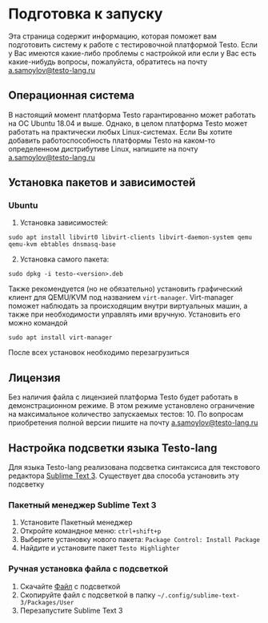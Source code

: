 # Подготовка к запуску

Эта страница содержит информацию, которая поможет вам подготовить систему к работе с тестировочной платформой Testo. Если у Вас имеются какие-либо проблемы с настройкой или если у Вас есть какие-нибудь вопросы, пожалуйста, обратитесь на почту a.samoylov@testo-lang.ru

## Операционная система

В настоящий момент платформа Testo гарантированно может работать на ОС Ubuntu 18.04 и выше. Однако, в целом платформа Testo может работать на практически любых Linux-системах. Если Вы хотите добавить работоспособность платформы Testo на каком-то определенном дистрибутиве Linux, напишите на почту a.samoylov@testo-lang.ru

## Установка пакетов и зависимостей

### Ubuntu

1. Установка зависимостей:
```text
sudo apt install libvirt0 libvirt-clients libvirt-daemon-system qemu qemu-kvm ebtables dnsmasq-base
```
2. Установка самого пакета:
```text
sudo dpkg -i testo-<version>.deb
```

Также рекомендуется (но не обязательно) установить графический клиент для QEMU/KVM под названием `virt-manager`. Virt-manager поможет наблюдать за происходящим внутри виртуальных машин, а также при необходимости управлять ими вручную. Установить его можно командой

```text
sudo apt install virt-manager
```

После всех установок необходимо перезагрузиться

## Лицензия

Без наличия файла с лицензией платформа Testo будет работать в демонстрационном режиме. В этом режиме установлено ограничение на максимальное количество запускаемых тестов: 10. По вопросам приобретения полной версии пишите на почту a.samoylov@testo-lang.ru

## Настройка подсветки языка Testo-lang

Для языка Testo-lang реализована подсветка синтаксиса для текстового редактора [Sublime Text 3](https://www.sublimetext.com/3).  Существует два способа установить эту подсветку

### Пакетный менеджер Sublime Text 3

1. Установите Пакетный менеджер
2. Откройте командное меню: `ctrl+shift+p`
3. Выберите установку нового пакета: `Package Control: Install Package`
4. Найдите и установите пакет `Testo Highlighter`

### Ручная установка файла с подсветкой

1. Скачайте [Файл](/static/Testo.sublime-syntax) с подсветкой
2. Скопируйте файл с подсветкой в папку `~/.config/sublime-text-3/Packages/User`
3. Перезапустите Sublime Text 3